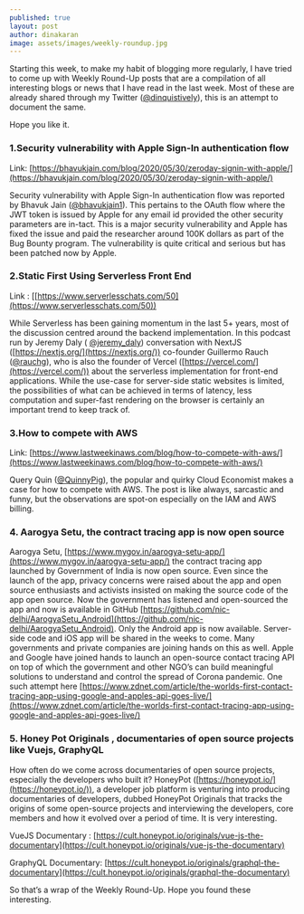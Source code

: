 ```yaml
---
published: true
layout: post
author: dinakaran
image: assets/images/weekly-roundup.jpg
---
```

Starting this week, to make my habit of blogging more regularly, I have tried to come up with Weekly Round-Up posts that are a compilation of all interesting blogs or news that I have read in the last week. Most of these are already shared through my Twitter  ([@dinquistively](https://twitter.com/dinquisitively)), this is an attempt to document the same.

Hope you like it.  

### 1.Security vulnerability with Apple Sign-In authentication flow

Link: [https://bhavukjain.com/blog/2020/05/30/zeroday-signin-with-apple/](https://bhavukjain.com/blog/2020/05/30/zeroday-signin-with-apple/)

Security vulnerability with Apple Sign-In authentication flow was reported by Bhavuk Jain ([@bhavukjain1](https://twitter.com/bhavukjain1)). This pertains to the OAuth flow where the JWT token is issued by Apple for any email id provided the other security parameters are in-tact. This is a major security vulnerability and Apple has fixed the issue and paid the researcher around 100K dollars as part of the Bug Bounty program. The vulnerability is quite critical and serious but has been patched now by Apple.  

### 2.Static First Using Serverless Front End 

Link : [[https://www.serverlesschats.com/50](https://www.serverlesschats.com/50))

While Serverless has been gaining momentum in the last 5+ years, most of the discussion centred around the backend implementation. In this podcast run by Jeremy Daly ( [@jeremy_daly](https://twitter.com/jeremy_daly))  conversation with NextJS ([https://nextjs.org/](https://nextjs.org/))  co-founder Guillermo Rauch ([@rauchg](https://twitter.com/rauchg)), who is also the founder of Vercel ([https://vercel.com/](https://vercel.com/))  about the serverless implementation for front-end applications. While the use-case for server-side static websites is limited, the possibilities of what can be achieved in terms of latency, less computation and super-fast rendering on the browser is certainly an important trend to keep track of.  

### 3.How to compete with AWS 

Link: [https://www.lastweekinaws.com/blog/how-to-compete-with-aws/](https://www.lastweekinaws.com/blog/how-to-compete-with-aws/)

Query Quin ([@QuinnyPig](https://twitter.com/QuinnyPig)), the popular and quirky Cloud Economist makes a case for how to compete with AWS. The post is like always, sarcastic and funny, but the observations are spot-on especially on the IAM and AWS billing.



### 4. Aarogya Setu, the contract tracing app is now open source 

Aarogya Setu, [https://www.mygov.in/aarogya-setu-app/](https://www.mygov.in/aarogya-setu-app/)  the contract tracing app launched by Government of India is now open source. Even since the launch of the app, privacy concerns were raised about the app and open source enthusiasts and activists insisted on making the source code of the app open source. Now the government has listened and open-sourced the app and now is available in GitHub [https://github.com/nic-delhi/AarogyaSetu_Android](https://github.com/nic-delhi/AarogyaSetu_Android). Only the Android app is now available. Server-side code and iOS app will be shared in the weeks to come. Many governments and private companies are joining hands on this as well. Apple and Google have joined hands to launch an open-source contact tracing API on top of which the government and other NGO’s can build meaningful solutions to understand and control the spread of Corona pandemic. One such attempt here [https://www.zdnet.com/article/the-worlds-first-contact-tracing-app-using-google-and-apples-api-goes-live/](https://www.zdnet.com/article/the-worlds-first-contact-tracing-app-using-google-and-apples-api-goes-live/)

### 5. Honey Pot Originals , documentaries of open source projects like Vuejs, GraphyQL

How often do we come across documentaries of open source projects, especially the developers who built it? HoneyPot ([https://honeypot.io/](https://honeypot.io/)), a developer job platform is venturing into producing documentaries of developers, dubbed HoneyPot Originals that tracks the origins of some open-source projects and interviewing the developers, core members and how it evolved over a period of time. It is very interesting.

VueJS Documentary : [https://cult.honeypot.io/originals/vue-js-the-documentary](https://cult.honeypot.io/originals/vue-js-the-documentary)

GraphyQL Documentary: [https://cult.honeypot.io/originals/graphql-the-documentary](https://cult.honeypot.io/originals/graphql-the-documentary)  

So that’s a wrap of the Weekly Round-Up. Hope you found these interesting.
